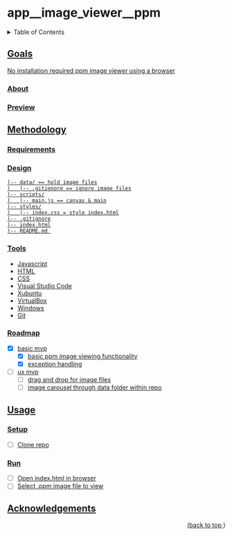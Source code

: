 # app__image_viewer__ppm
<a name="readme-top"></a>
<details>
    <summary>Table of Contents</summary>
    <ol>
        <li><a href="#goals">Goals</a>
            <ul>
                <li><a href="#about">About</li>
                <li><a href="#preview">Preview</li>
            </ul>
        </li>
        <li><a href="#methodology">Methodology</li>
          <ul>
            <li><a href="#requirements">Requirements</li>
            <li><a href="#design">Design</li>
            <li><a href="#tools">Tools</li>
            <li><a href="#roadmap">Roadmap</li>
          </ul>
        </li>
        <li><a href="#usage">Usage</a>
            <ul>
                <li><a href="#setup">Setup</li>
                <li><a href="#run">Run</li>
            </ul>
        </li>
        <li><a href="#acknowledgements">Acknowledgements</li>
    </ol>
</details>

## Goals
No installation required ppm image viewer using a browser
### About
### Preview
## Methodology
### Requirements
### Design
```
|-- data/ == hold image files
|   |-- .gitignore == ignore image files
|-- scripts/
|   |-- main.js == canvas & main
|-- styles/
|   |-- index.css = style index.html
|-- .gitignore
|-- index.html
|-- README.md 
```

### Tools
* Javascript
* HTML
* CSS
* Visual Studio Code
* Xubuntu
* VirtualBox
* Windows
* Git
### Roadmap
* [x] basic mvp
    * [x] basic ppm image viewing functionality
    * [x] exception handling
* [ ] ux mvp
    * [ ] drag and drop for image files
    * [ ] image carousel through data folder within repo
## Usage
### Setup
* [ ] Clone repo
### Run
* [ ] Open index.html in browser
* [ ] Select .ppm image file to view
## Acknowledgements
<p align="right">(<a href="#readme-top">back to top </a>)</p>